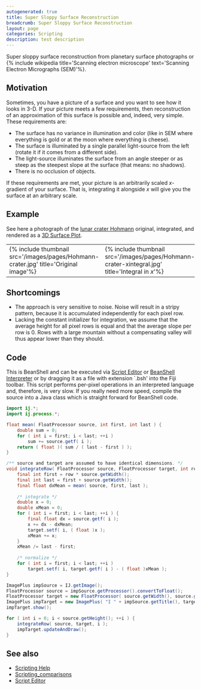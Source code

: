 ```yaml
---
autogenerated: true
title: Super Sloppy Surface Reconstruction
breadcrumb: Super Sloppy Surface Reconstruction
layout: page
categories: Scripting
description: test description
---
```


Super sloppy surface reconstruction from planetary surface photographs or {% include wikipedia title='Scanning electron microscope' text='Scanning Electron Micrographs (SEM)'%}.

## Motivation

Sometimes, you have a picture of a surface and you want to see how it looks in 3-D. If your picture meets a few requirements, then reconstruction of an approximation of this surface is possible and, indeed, very simple. These requirements are:

  - The surface has no variance in illumination and color (like in SEM where everything is gold or at the moon where everything is cheese).
  - The surface is illuminated by a single parallel light-source from the left (rotate it if it comes from a different side).
  - The light-source illuminates the surface from an angle steeper or as steep as the steepest slope at the surface (that means: no shadows).
  - There is no occlusion of objects.

If these requirements are met, your picture is an arbitrarily scaled <em>x</em>-gradient of your surface. That is, integrating it alongside <em>x</em> will give you the surface at an arbitrary scale.

## Example

See here a photograph of the [lunar crater Hohmann](http://commons.wikimedia.org/wiki/File:Hohmann_crater.png) original, integrated, and rendered as a [3D Surface Plot](3D_Surface_Plot ).

|                                                                                           |                                                                                                             |                                                                                                        |
| ----------------------------------------------------------------------------------------- | ----------------------------------------------------------------------------------------------------------- | ------------------------------------------------------------------------------------------------------ |
| {% include thumbnail src='/images/pages/Hohmann-crater.jpg' title='Original image'%} | {% include thumbnail src='/images/pages/Hohmann-crater-xintegral.jpg' title='Integral in <em>x</em>'%} | {% include thumbnail src='/images/pages/Hohmann-crater-surfaceplot.jpg' title='3D Surface Plot'%} |

## Shortcomings

  - The approach is very sensitive to noise. Noise will result in a stripy pattern, because it is accumulated independently for each pixel row.
  - Lacking the constant initializer for integration, we assume that the average height for all pixel rows is equal and that the average slope per row is 0. Rows with a large mountain without a compensating valley will thus appear lower than they should.

## Code

This is BeanShell and can be executed via [Script Editor](Script_Editor ) or [BeanShell Interpreter](BeanShell_Interpreter ) or by dragging it as a file with extension \`.bsh' into the Fiji toolbar. This script performs per-pixel operations in an interpreted language and, therefore, is very slow. If you really need more speed, compile the source into a Java class which is straight forward for BeanShell code.

``` java
import ij.*;
import ij.process.*;

float mean( FloatProcessor source, int first, int last ) {
    double sum = 0;
    for ( int i = first; i < last; ++i )
        sum += source.getf( i );
    return ( float )( sum / ( last - first ) );
}

/** source and target are assumed to have identical dimensions. */
void integrateRow( FloatProcessor source, FloatProcessor target, int row ) {
    final int first = row * source.getWidth();
    final int last = first + source.getWidth();
    final float dxMean = mean( source, first, last );
    
    /* integrate */
    double x = 0;
    double xMean = 0;
    for ( int i = first; i < last; ++i ) {
        final float dx = source.getf( i );
        x += dx - dxMean;
        target.setf( i, ( float )x );
        xMean += x;
    }
    xMean /= last - first;
    
    /* normalize */
    for ( int i = first; i < last; ++i )
        target.setf( i, target.getf( i ) - ( float )xMean );    
}

ImagePlus impSource = IJ.getImage();
FloatProcessor source = impSource.getProcessor().convertToFloat();
FloatProcessor target = new FloatProcessor( source.getWidth(), source.getHeight() );
ImagePlus impTarget = new ImagePlus( "I " + impSource.getTitle(), target );
impTarget.show();

for ( int i = 0; i < source.getHeight(); ++i ) {
    integrateRow( source, target, i );
    impTarget.updateAndDraw();  
}
```

## See also

  - [Scripting Help](Scripting_Help )
  - [Scripting\_comparisons](Scripting_comparisons )
  - [Script Editor](Script_Editor )


